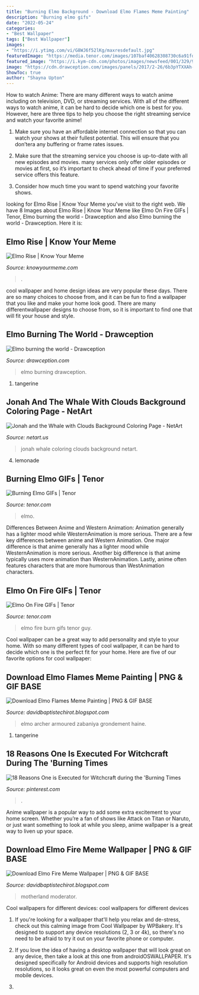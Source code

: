 ```yaml
---
title: "Burning Elmo Background - Download Elmo Flames Meme Painting"
description: "Burning elmo gifs"
date: "2022-05-24"
categories:
- "Best Wallpaper"
tags: ["Best Wallpaper"]
images:
- "https://i.ytimg.com/vi/G8WJ6f52lKg/maxresdefault.jpg"
featuredImage: "https://media.tenor.com/images/107baf40628308730c6a91fd7a937189/tenor.gif"
featured_image: "https://i.kym-cdn.com/photos/images/newsfeed/001/329/963/c58.gif"
image: "https://cdn.drawception.com/images/panels/2017/2-26/6b3pYTXXAh-1.png"
ShowToc: true
author: "Shayna Upton"
---
```



How to watch Anime: There are many different ways to watch anime including on television, DVD, or streaming services.
With all of the different ways to watch anime, it can be hard to decide which one is best for you. However, here are three tips to help you choose the right streaming service and watch your favorite anime!
1. Make sure you have an affordable internet connection so that you can watch your shows at their fullest potential. This will ensure that you don’tera any buffering or frame rates issues.

2. Make sure that the streaming service you choose is up-to-date with all new episodes and movies. many services only offer older episodes or movies at first, so it’s important to check ahead of time if your preferred service offers this feature.

3. Consider how much time you want to spend watching your favorite shows.

	

		
looking for Elmo Rise | Know Your Meme you've visit to the right web. We have 8 Images about Elmo Rise | Know Your Meme like Elmo On Fire GIFs | Tenor, Elmo burning the world - Drawception and also Elmo burning the world - Drawception. Here it is:
		
    
## Elmo Rise | Know Your Meme

<img loading=lazy src="https://i.kym-cdn.com/photos/images/newsfeed/001/329/963/c58.gif" onerror="this.onerror=null;this.src='https://tse4.mm.bing.net/th?id=OIP.Q2cC8kAHOz8yRYT8HefzzAHaEL&amp;pid=15.1';" alt="Elmo Rise | Know Your Meme">

_Source: knowyourmeme.com_

>. 

	

cool wallpaper and home design ideas are very popular these days. There are so many choices to choose from, and it can be fun to find a wallpaper that you like and make your home look good. There are many differentwallpaper designs to choose from, so it is important to find one that will fit your house and style.

    
## Elmo Burning The World - Drawception

<img loading=lazy src="https://cdn.drawception.com/images/panels/2017/2-26/6b3pYTXXAh-1.png" onerror="this.onerror=null;this.src='https://tse1.mm.bing.net/th?id=OIP.LLs-ls1hq95H8EzEnN563QAAAA&amp;pid=15.1';" alt="Elmo burning the world - Drawception">

_Source: drawception.com_

>elmo burning drawception. 

	

1. tangerine 

    
## Jonah And The Whale With Clouds Background Coloring Page - NetArt

<img loading=lazy src="http://www.netart.us/wp-content/uploads/2014/03/Jonah-and-the-Whale-with-Clouds-Background-Coloring-Page.jpg" onerror="this.onerror=null;this.src='https://tse1.mm.bing.net/th?id=OIP.eTrkfn2KChg5fF6Sfq1YKQHaJR&amp;pid=15.1';" alt="Jonah and the Whale with Clouds Background Coloring Page - NetArt">

_Source: netart.us_

>jonah whale coloring clouds background netart. 

	

4. lemonade 

    
## Burning Elmo GIFs | Tenor

<img loading=lazy src="https://media.tenor.com/images/e08783ac960aa256ccdc73f9e2e85cdf/tenor.gif" onerror="this.onerror=null;this.src='https://tse4.mm.bing.net/th?id=OIP.4IeDrJYKolbM3HP54uhc3wAAAA&amp;pid=15.1';" alt="Burning Elmo GIFs | Tenor">

_Source: tenor.com_

>elmo. 

	

Differences Between Anime and Western Animation: Animation generally has a lighter mood while WesternAnimation is more serious.
There are a few key differences between anime and Western Animation. One major difference is that anime generally has a lighter mood while WesternAnimation is more serious. Another big difference is that anime typically uses more animation than WesternAnimation. Lastly, anime often features characters that are more humorous than WestAnimation characters.

    
## Elmo On Fire GIFs | Tenor

<img loading=lazy src="https://media.tenor.com/images/107baf40628308730c6a91fd7a937189/tenor.gif" onerror="this.onerror=null;this.src='https://tse3.mm.bing.net/th?id=OIP.EHuvQGKDCHMMapH9epNxiQAAAA&amp;pid=15.1';" alt="Elmo On Fire GIFs | Tenor">

_Source: tenor.com_

>elmo fire burn gifs tenor guy. 

	

Cool wallpaper can be a great way to add personality and style to your home. With so many different types of cool wallpaper, it can be hard to decide which one is the perfect fit for your home. Here are five of our favorite options for cool wallpaper: 

    
## Download Elmo Flames Meme Painting | PNG &amp; GIF BASE

<img loading=lazy src="https://i.redd.it/0c8xihst9wt21.jpg" onerror="this.onerror=null;this.src='https://tse2.mm.bing.net/th?id=OIP.lCDSi_PQCFl4ctB9VDbg1AHaFk&amp;pid=15.1';" alt="Download Elmo Flames Meme Painting | PNG &amp; GIF BASE">

_Source: davidbaptistechirot.blogspot.com_

>elmo archer armoured zabaniya grondement haine. 

	

1. tangerine 

    
## 18 Reasons One Is Executed For Witchcraft During The &#039;Burning Times

<img loading=lazy src="https://i.pinimg.com/236x/73/e6/6c/73e66cfdb152d7ea30c4321d5dccf10c.jpg?nii=t" onerror="this.onerror=null;this.src='https://tse4.mm.bing.net/th?id=OIP.m6FbJJhsGzEUB0oJENe3hgAAAA&amp;pid=15.1';" alt="18 Reasons One is Executed for Witchcraft during the &#039;Burning Times">

_Source: pinterest.com_

>. 

	

Anime wallpaper is a popular way to add some extra excitement to your home screen. Whether you’re a fan of shows like Attack on Titan or Naruto, or just want something to look at while you sleep, anime wallpaper is a great way to liven up your space.

    
## Download Elmo Fire Meme Wallpaper | PNG &amp; GIF BASE

<img loading=lazy src="https://i.ytimg.com/vi/G8WJ6f52lKg/maxresdefault.jpg" onerror="this.onerror=null;this.src='https://tse4.mm.bing.net/th?id=OIP.gC9Ndiz8Oi9Z6VRKfXG01QHaEK&amp;pid=15.1';" alt="Download Elmo Fire Meme Wallpaper | PNG &amp; GIF BASE">

_Source: davidbaptistechirot.blogspot.com_

>motherland moderator. 

	

Cool wallpapers for different devices:
cool wallpapers for different devices 

1. If you're looking for a wallpaper that'll help you relax and de-stress, check out this calming image from Cool Wallpaper by WPBakery. It's designed to support any device resolutions (2, 3 or 4k), so there's no need to be afraid to try it out on your favorite phone or computer.

2. If you love the idea of having a desktop wallpaper that will look great on any device, then take a look at this one from androidOSWALLPAPER. It's designed specifically for Android devices and supports high resolution resolutions, so it looks great on even the most powerful computers and mobile devices.

3.

